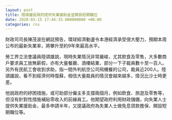 ```yaml
---
layout: post
title: 陸頌雄促政府提供失業援助金並開設短期職位
date: 2020-03-15 17:44:33.000000000 +08:00
categories: rss
---
```


財政司司長陳茂波在網誌預告，環球經濟動盪令本港經濟承受很大壓力，預期本周公布的最新失業率，將攀升至約9年來最高水平。

勞工界立法會議員陸頌雄說，現時失業情況非常嚴峻，尤其飲食及零售，大多數商戶要求員工放無薪假，亦有大量餐廳、酒樓結業，部分一下子裁員數十至一百人。另外有民航工會收到求助，指一間外判航空公司飛機餐的公司，裁員近200人。陸頌雄說，看不到經濟何時復蘇，相信大量裁員的情況會越來越多，情況比沙士時更差。

他說政府的紓困措施，或可助部分僱主多支撐兩個月，例如飲食、旅遊及零售等，但沒有針對性措施補貼零收入的前線員工。他期望政府利用財政儲備，向失業人士提供失業援助金，最多申請半年，又提議政府為失業人士做免息貸款擔保、開設短期職位等。
